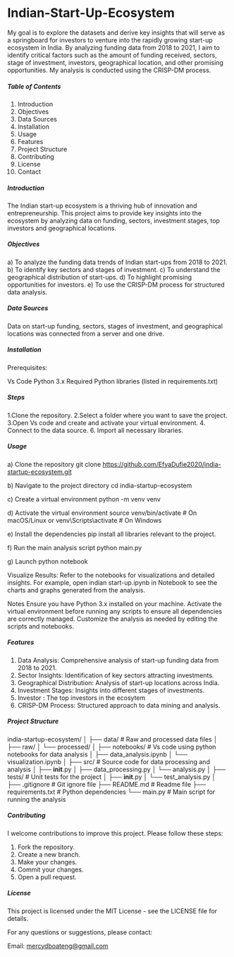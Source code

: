 # Indian-Start-Up-Ecosystem



My goal is to explore the datasets and derive key insights that will serve as a springboard for investors to venture into the rapidly growing start-up ecosystem in India. By analyzing funding data from 2018 to 2021, I aim to identify critical factors such as the amount of funding received, sectors, stage of investment, investors, geographical location, and other promising opportunities. My analysis is conducted using the CRISP-DM process.





##### Table of Contents
1. Introduction
2. Objectives
3. Data Sources
4. Installation
5. Usage
6. Features
7. Project Structure
8. Contributing
9. License
10. Contact





##### Introduction

The Indian start-up ecosystem is a thriving hub of innovation and entrepreneurship. This project aims to provide key insights into the ecosystem by analyzing data on funding, sectors, investment stages, top investors and geographical locations.



##### Objectives

a) To analyze the funding data trends of Indian start-ups from 2018 to 2021.
b) To identify key sectors and stages of investment.
c) To understand the geographical distribution of start-ups.
d) To highlight promising opportunities for investors.
e) To use the CRISP-DM process for structured data analysis.




##### Data Sources

Data on start-up funding, sectors, stages of investment, and geographical locations was connected from a server and one drive.


##### Installation

Prerequisites: 

Vs Code 
Python 3.x
Required Python libraries (listed in requirements.txt)


##### Steps

1.Clone the repository.
2.Select a folder where you want to save the project. 
3.Open Vs code and create and activate your virtual environment.
4. Connect to the data source.
6. Import all necessary libraries.



##### Usage

a) Clone the repository
git clone https://github.com/EfyaDufie2020/india-startup-ecosystem.git

b) Navigate to the project directory
cd india-startup-ecosystem

c) Create a virtual environment
python -m venv venv

d) Activate the virtual environment
source venv/bin/activate  # On macOS/Linux
or
venv\Scripts\activate  # On Windows

e) Install the dependencies
pip install all libraries relevant to the project.

f) Run the main analysis script
python main.py

g) Launch python notebook

Visualize Results: Refer to the notebooks for visualizations and detailed insights. For example, open indian start-up.ipynb in Notebook to see the charts and graphs generated from the analysis.


Notes
Ensure you have Python 3.x installed on your machine.
Activate the virtual environment before running any scripts to ensure all dependencies are correctly managed.
Customize the analysis as needed by editing the scripts and notebooks.



##### Features

1. Data Analysis: Comprehensive analysis of start-up funding data from 2018 to 2021.
2. Sector Insights: Identification of key sectors attracting investments.
3. Geographical Distribution: Analysis of start-up locations across India.
4. Investment Stages: Insights into different stages of investments.
5. Investor : The top investors in the ecosytem
6. CRISP-DM Process: Structured approach to data mining and analysis.

##### Project Structure


india-startup-ecosystem/
│
├── data/                    # Raw and processed data files
│   ├── raw/
│   └── processed/
│
├── notebooks/               # Vs code using python notebooks for data analysis
│   ├── data_analysis.ipynb
│   └── visualization.ipynb
│
├── src/                     # Source code for data processing and analysis
│   ├── __init__.py
│   ├── data_processing.py
│   └── analysis.py
│
├── tests/                   # Unit tests for the project
│   ├── __init__.py
│   └── test_analysis.py
│
├── .gitignore               # Git ignore file
├── README.md                # Readme file
├── requirements.txt         # Python dependencies
└── main.py                  # Main script for running the analysis





##### Contributing

I welcome contributions to improve this project. Please follow these steps:

1. Fork the repository.
2. Create a new branch.
3. Make your changes.
4. Commit your changes.
5. Open a pull request.


##### License
This project is licensed under the MIT License - see the LICENSE file for details.




For any questions or suggestions, please contact:

Email: mercydboateng@gmail.com

